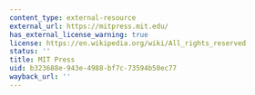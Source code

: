 ```yaml
---
content_type: external-resource
external_url: https://mitpress.mit.edu/
has_external_license_warning: true
license: https://en.wikipedia.org/wiki/All_rights_reserved
status: ''
title: MIT Press
uid: b323688e-943e-4988-bf7c-73594b50ec77
wayback_url: ''
---
```

